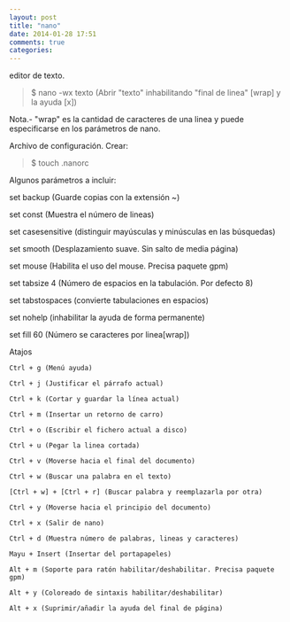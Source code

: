 ```yaml
---
layout: post
title: "nano"
date: 2014-01-28 17:51
comments: true
categories: 
---
```

editor de texto. 

>$ nano -wx texto (Abrir "texto" inhabilitando "final de linea" [wrap] y la ayuda [x])

Nota.- "wrap" es la cantidad de caracteres de una linea y puede especificarse en los parámetros de nano.

Archivo de configuración. Crear:

>$ touch .nanorc

Algunos parámetros a incluir: 

set backup (Guarde copias con la extensión ~) 

set const  (Muestra el número de lineas) 

set casesensitive (distinguir mayúsculas y minúsculas en las búsquedas) 

set smooth (Desplazamiento suave. Sin salto de media página) 

set mouse (Habilita el uso del mouse. Precisa paquete gpm) 

set tabsize 4 (Número de espacios en la tabulación. Por defecto 8) 

set tabstospaces (convierte tabulaciones en espacios) 

set nohelp (inhabilitar la ayuda de forma permanente) 

set fill 60 (Número se caracteres por linea[wrap]) 

Atajos 

	Ctrl + g (Menú ayuda) 

	Ctrl + j (Justificar el párrafo actual) 

	Ctrl + k (Cortar y guardar la línea actual) 

	Ctrl + m (Insertar un retorno de carro) 

	Ctrl + o (Escribir el fichero actual a disco) 

	Ctrl + u (Pegar la linea cortada) 

	Ctrl + v (Moverse hacia el final del documento) 

	Ctrl + w (Buscar una palabra en el texto) 

	[Ctrl + w] + [Ctrl + r] (Buscar palabra y reemplazarla por otra) 

	Ctrl + y (Moverse hacia el principio del documento) 

	Ctrl + x (Salir de nano) 

	Ctrl + d (Muestra número de palabras, lineas y caracteres) 

	Mayu + Insert (Insertar del portapapeles) 

	Alt + m (Soporte para ratón habilitar/deshabilitar. Precisa paquete gpm) 

	Alt + y (Coloreado de sintaxis habilitar/deshabilitar) 

	Alt + x (Suprimir/añadir la ayuda del final de página)

